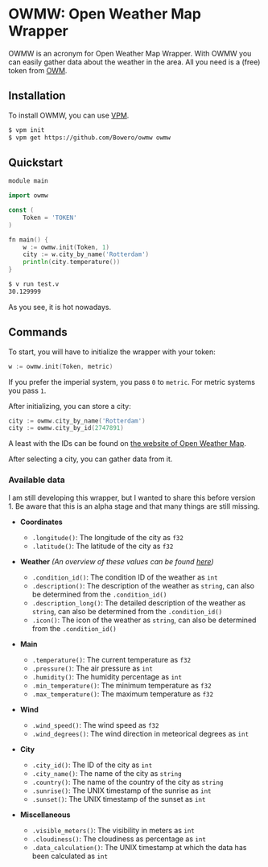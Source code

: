 # OWMW: Open Weather Map Wrapper
OWMW is an acronym for Open Weather Map Wrapper. With OWMW you can easily gather data about the weather in the area. All you need is a (free) token from [OWM](https://openweathermap.org/api).

## Installation
To install OWMW, you can use [VPM](https://github.com/yue-best-practices/vpm).

```bash
$ vpm init
$ vpm get https://github.com/Bowero/owmw owmw
```

## Quickstart
```go
module main

import owmw

const (
    Token = 'TOKEN'
)

fn main() {
    w := owmw.init(Token, 1)
    city := w.city_by_name('Rotterdam')
    println(city.temperature())
}
```

```bash
$ v run test.v 
30.129999
```

As you see, it is hot nowadays.

## Commands
To start, you will have to initialize the wrapper with your token:

```go
w := owmw.init(Token, metric)
```

If you prefer the imperial system, you pass `0` to `metric`. For metric systems you pass `1`.

After initializing, you can store a city:

```go
city := owmw.city_by_name('Rotterdam')
city := owmw.city_by_id(2747891)
```

A least with the IDs can be found on [the website of Open Weather Map](http://bulk.openweathermap.org/sample/).

After selecting a city, you can gather data from it.

### Available data
I am still developing this wrapper, but I wanted to share this before version 1. Be aware that this is an alpha stage and that many things are still missing.

+ **Coordinates**
  + `.longitude()`: The longitude of the city as `f32`
  + `.latitude()`: The latitude of the city as `f32`
  
+ **Weather** *(An overview of these values can be found [here](https://openweathermap.org/weather-conditions))*
  + `.condition_id()`: The condition ID of the weather as `int`
  + `.description()`: The description of the weather as `string`, can also be determined from the `.condition_id()`
  + `.description_long()`: The detailed description of the weather as `string`, can also be determined from the `.condition_id()`
  + `.icon()`: The icon of the weather as `string`, can also be determined from the `.condition_id()`
  
+ **Main**
  + `.temperature()`: The current temperature as `f32`
  + `.pressure()`: The air pressure as `int`
  + `.humidity()`: The humidity percentage as `int`
  + `.min_temperature()`: The minimum temperature as `f32`
  + `.max_temperature()`: The maximum temperature as `f32`
  
+ **Wind**
  + `.wind_speed()`: The wind speed as `f32`
  + `.wind_degrees()`: The wind direction in meteorical degrees as `int`
  
+ **City**
  + `.city_id()`: The ID of the city as `int`
  + `.city_name()`: The name of the city as `string`
  + `.country()`: The name of the country of the city as `string`
  + `.sunrise()`: The UNIX timestamp of the sunrise as `int`
  + `.sunset()`: The UNIX timestamp of the sunset as `int`
  
+ **Miscellaneous**
  + `.visible_meters()`: The visibility in meters as `int`
  + `.cloudiness()`: The cloudiness as percentage as `int`
  + `.data_calculation()`: The UNIX timestamp at which the data has been calculated as `int`
